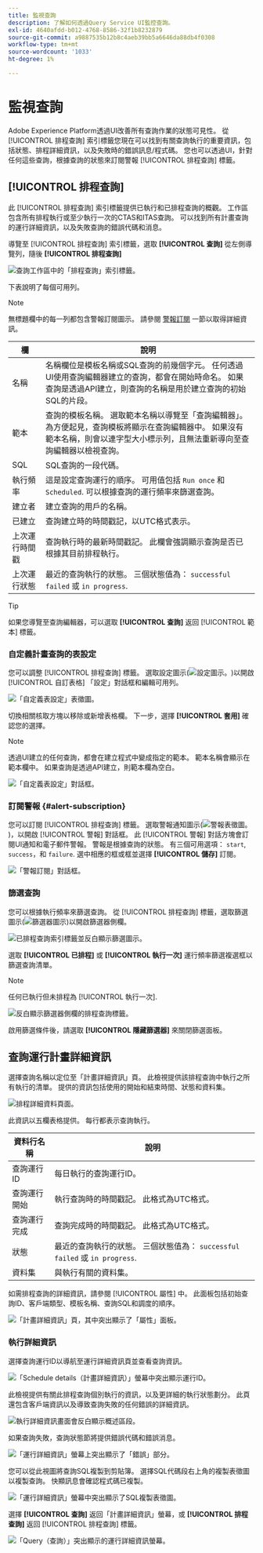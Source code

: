 ```yaml
---
title: 監視查詢
description: 了解如何透過Query Service UI監控查詢。
exl-id: 4640afdd-b012-4768-8586-32f1b8232879
source-git-commit: a9887535b12b8c4aeb39bb5a6646da88db4f0308
workflow-type: tm+mt
source-wordcount: '1033'
ht-degree: 1%

---
```


# 監視查詢

Adobe Experience Platform透過UI改善所有查詢作業的狀態可見性。 從 [!UICONTROL 排程查詢] 索引標籤您現在可以找到有關查詢執行的重要資訊，包括狀態、排程詳細資訊，以及失敗時的錯誤訊息/程式碼。 您也可以透過UI，針對任何這些查詢，根據查詢的狀態來訂閱警報 [!UICONTROL 排程查詢] 標籤。

## [!UICONTROL 排程查詢]

此 [!UICONTROL 排程查詢] 索引標籤提供已執行和已排程查詢的概觀。 工作區包含所有排程執行或至少執行一次的CTAS和ITAS查詢。 可以找到所有計畫查詢的運行詳細資訊，以及失敗查詢的錯誤代碼和消息。

導覽至 [!UICONTROL 排程查詢] 索引標籤，選取 **[!UICONTROL 查詢]** 從左側導覽列，隨後 **[!UICONTROL 排程查詢]**

![查詢工作區中的「排程查詢」索引標籤。](./images/monitor-queries/scheduled-queries.png)

下表說明了每個可用列。

>[!NOTE]
>
>無標題欄中的每一列都包含警報訂閱圖示。 請參閱 [警報訂閱](#alert-subscription) 一節以取得詳細資訊。

| 欄 | 說明 |
|---|---|
| 名稱 | 名稱欄位是模板名稱或SQL查詢的前幾個字元。 任何透過UI使用查詢編輯器建立的查詢，都會在開始時命名。 如果查詢是透過API建立，則查詢的名稱是用於建立查詢的初始SQL的片段。 |
| 範本 | 查詢的模板名稱。 選取範本名稱以導覽至「查詢編輯器」。 為方便起見，查詢模板將顯示在查詢編輯器中。 如果沒有範本名稱，則會以連字型大小標示列，且無法重新導向至查詢編輯器以檢視查詢。 |
| SQL | SQL查詢的一段代碼。 |
| 執行頻率 | 這是設定查詢運行的順序。 可用值包括 `Run once` 和 `Scheduled`. 可以根據查詢的運行頻率來篩選查詢。 |
| 建立者 | 建立查詢的用戶的名稱。 |
| 已建立 | 查詢建立時的時間戳記，以UTC格式表示。 |
| 上次運行時間戳 | 查詢執行時的最新時間戳記。 此欄會強調顯示查詢是否已根據其目前排程執行。 |
| 上次運行狀態 | 最近的查詢執行的狀態。 三個狀態值為： `successful` `failed` 或 `in progress`. |

>[!TIP]
>
>如果您導覽至查詢編輯器，可以選取 **[!UICONTROL 查詢]** 返回 [!UICONTROL 範本] 標籤。

### 自定義計畫查詢的表設定

您可以調整 [!UICONTROL 排程查詢] 標籤。 選取設定圖示(![設定圖示。](./images/monitor-queries/settings-icon.png))以開啟 [!UICONTROL 自訂表格] 「設定」對話框和編輯可用列。

![「自定義表設定」表徵圖。](./images/monitor-queries/customze-table-settings-icon.png)

切換相關核取方塊以移除或新增表格欄。 下一步，選擇 **[!UICONTROL 套用]** 確認您的選擇。

>[!NOTE]
>
>透過UI建立的任何查詢，都會在建立程式中變成指定的範本。 範本名稱會顯示在範本欄中。 如果查詢是透過API建立，則範本欄為空白。

![「自定義表設定」對話框。](./images/monitor-queries/customize-table-dialog.png)

### 訂閱警報 {#alert-subscription}

您可以訂閱 [!UICONTROL 排程查詢] 標籤。 選取警報通知圖示(![警報表徵圖。](./images/monitor-queries/alerts-icon.png))，以開啟 [!UICONTROL 警報] 對話框。 此 [!UICONTROL 警報] 對話方塊會訂閱UI通知和電子郵件警報。 警報是根據查詢的狀態。 有三個可用選項： `start`, `success`，和 `failure`. 選中相應的框或框並選擇 **[!UICONTROL 儲存]** 訂閱。

<!-- This dialog will be updated before release. THe image below will need to be updated inline with these changes. -->

![「警報訂閱」對話框。](./images/monitor-queries/alert-subscription-dialog.png)

<!-- Link to alert subscriptions doc when available -->

### 篩選查詢

您可以根據執行頻率來篩選查詢。 從 [!UICONTROL 排程查詢] 標籤，選取篩選圖示(![篩選器圖示](./images/monitor-queries/filter-icon.png))以開啟篩選器側欄。

![已排程查詢索引標籤並反白顯示篩選圖示。](./images/monitor-queries/filter-queries.png)

選取 **[!UICONTROL 已排程]** 或 **[!UICONTROL 執行一次]** 運行頻率篩選複選框以篩選查詢清單。

>[!NOTE]
>
>任何已執行但未排程為 [!UICONTROL 執行一次].

![反白顯示篩選器側欄的排程查詢標籤。](./images/monitor-queries/filter-sidebar.png)

啟用篩選條件後，請選取 **[!UICONTROL 隱藏篩選器]** 來關閉篩選面板。

## 查詢運行計畫詳細資訊

選擇查詢名稱以定位至「計畫詳細資訊」頁。 此檢視提供該排程查詢中執行之所有執行的清單。 提供的資訊包括使用的開始和結束時間、狀態和資料集。

![排程詳細資料頁面。](./images/monitor-queries/schedule-details.png)

此資訊以五欄表格提供。 每行都表示查詢執行。

| 資料行名稱 | 說明 |
|---|---|
| 查詢運行ID | 每日執行的查詢運行ID。 |
| 查詢運行開始 | 執行查詢時的時間戳記。 此格式為UTC格式。 |
| 查詢運行完成 | 查詢完成時的時間戳記。 此格式為UTC格式。 |
| 狀態 | 最近的查詢執行的狀態。 三個狀態值為： `successful` `failed` 或 `in progress`. |
| 資料集 | 與執行有關的資料集。 |

如需排程查詢的詳細資訊，請參閱 [!UICONTROL 屬性] 中。 此面板包括初始查詢ID、客戶端類型、模板名稱、查詢SQL和調度的順序。

![「計畫詳細資訊」頁，其中突出顯示了「屬性」面板。](./images/monitor-queries/properties-panel.png)

### 執行詳細資訊

選擇查詢運行ID以導航至運行詳細資訊頁並查看查詢資訊。

![「Schedule details（計畫詳細資訊）」螢幕中突出顯示運行ID。](./images/monitor-queries/navigate-to-run-details.png)

此檢視提供有關此排程查詢個別執行的資訊，以及更詳細的執行狀態劃分。 此頁還包含客戶端資訊以及導致查詢失敗的任何錯誤的詳細資訊。

![執行詳細資訊畫面會反白顯示概述區段。](./images/monitor-queries/query-run-details.png)

如果查詢失敗，查詢狀態節將提供錯誤代碼和錯誤消息。

![「運行詳細資訊」螢幕上突出顯示了「錯誤」部分。](./images/monitor-queries/failed-query.png)

您可以從此視圖將查詢SQL複製到剪貼簿。 選擇SQL代碼段右上角的複製表徵圖以複製查詢。 快顯訊息會確認程式碼已複製。

![「運行詳細資訊」螢幕中突出顯示了SQL複製表徵圖。](./images/monitor-queries/copy-sql.png)

選擇 **[!UICONTROL 查詢]** 返回「計畫詳細資訊」螢幕，或 **[!UICONTROL 排程查詢]** 返回 [!UICONTROL 排程查詢] 標籤。

![「Query（查詢）」突出顯示的運行詳細資訊螢幕。](./images/monitor-queries/return-navigation.png)
